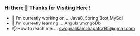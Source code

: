 ### Hi there 👋 Thanks for Visiting Here ! ###    
* 🔭 I’m currently working on ... Java8, Spring Boot,MySql  
* 🌱 I’m currently learning ... Angular,mongoDb  
* 📫 How to reach me: ... swopnalikamohapatra185@gmail.com  
